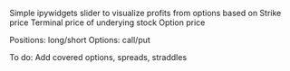 Simple ipywidgets slider to visualize profits from options
based on
Strike price
Terminal price of underying stock
Option price

Positions: long/short
Options: call/put

To do:
Add covered options, spreads, straddles
